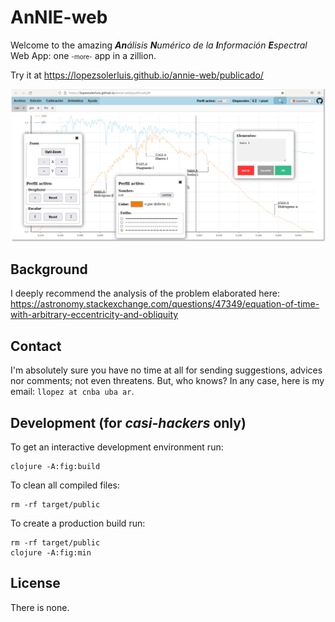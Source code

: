 # AnNIE-web

Welcome to the amazing ***An****álisis* ***N****umérico de la* ***I****nformación* ***E****spectral* Web App: one <font size="1">-more-</font> app in a zillion.

Try it at <https://lopezsolerluis.github.io/annie-web/publicado/>

![Captura de pantalla](https://github.com/lopezsolerluis/annie-web/blob/main/annie-web.png?raw=true)

## Background

I deeply recommend the analysis of the problem elaborated here: <https://astronomy.stackexchange.com/questions/47349/equation-of-time-with-arbitrary-eccentricity-and-obliquity>

## Contact

I'm absolutely sure you have no time at all for sending suggestions, advices nor comments; not even threatens. But, who knows? In any case, here is my email: `llopez at cnba uba ar`.

## Development (for *casi-hackers* only)

To get an interactive development environment run:

    clojure -A:fig:build

To clean all compiled files:

    rm -rf target/public

To create a production build run:

	rm -rf target/public
	clojure -A:fig:min


## License

There is none.
